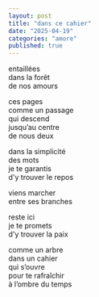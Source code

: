 ```yaml
---
layout: post
title: "dans ce cahier"
date: "2025-04-19"
categories: "amore"
published: true
---
```


entaillées  
dans la forêt  
de nos amours  

ces pages  
comme un passage  
qui descend  
jusqu’au centre  
de nous deux  

dans la simplicité  
des mots  
je te garantis  
d'y trouver le repos  

viens marcher  
entre ses branches  

reste ici  
je te promets  
d'y trouver la paix  

comme un arbre  
dans un cahier  
qui s’ouvre  
pour te rafraîchir  
à l’ombre du temps  

